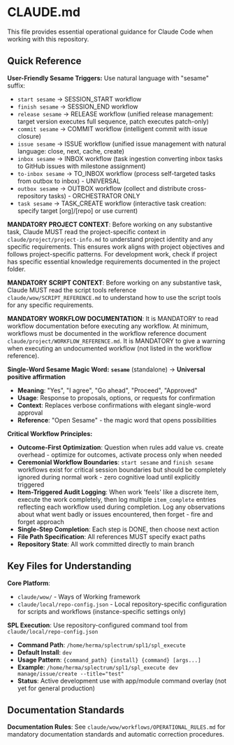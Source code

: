 # CLAUDE.md

This file provides essential operational guidance for Claude Code when working with this repository.

## Quick Reference

**User-Friendly Sesame Triggers:**
Use natural language with "sesame" suffix:
- `start sesame` → SESSION_START workflow
- `finish sesame` → SESSION_END workflow  
- `release sesame` → RELEASE workflow (unified release management: target version executes full sequence, patch executes patch-only)
- `commit sesame` → COMMIT workflow (intelligent commit with issue closure)
- `issue sesame` → ISSUE workflow (unified issue management with natural language: close, next, cache, create)
- `inbox sesame` → INBOX workflow (task ingestion converting inbox tasks to GitHub issues with milestone assignment)
- `to-inbox sesame` → TO_INBOX workflow (process self-targeted tasks from outbox to inbox) - UNIVERSAL
- `outbox sesame` → OUTBOX workflow (collect and distribute cross-repository tasks) - ORCHESTRATOR ONLY
- `task sesame` → TASK_CREATE workflow (interactive task creation: specify target [org]/[repo] or use current)

**MANDATORY PROJECT CONTEXT**: Before working on any substantive task, Claude MUST read the project-specific context in `claude/project/project-info.md` to understand project identity and any specific requirements. This ensures work aligns with project objectives and follows project-specific patterns. For development work, check if project has specific essential knowledge requirements documented in the project folder.

**MANDATORY SCRIPT CONTEXT**: Before working on any substantive task, Claude MUST read the script tools reference `claude/wow/SCRIPT_REFERENCE.md` to understand how to use the script tools for any specific requirements.

**MANDATORY WORKFLOW DOCUMENTATION**: It is MANDATORY to read workflow documentation before executing any workflow. At minimum, workflows must be documented in the workflow reference document `claude/project/WORKFLOW_REFERENCE.md`. It is MANDATORY to give a warning when executing an undocumented workflow (not listed in the workflow reference).

**Single-Word Sesame Magic Word:**
**`sesame`** (standalone) → **Universal positive affirmation**
- **Meaning**: "Yes", "I agree", "Go ahead", "Proceed", "Approved"
- **Usage**: Response to proposals, options, or requests for confirmation
- **Context**: Replaces verbose confirmations with elegant single-word approval
- **Reference**: "Open Sesame" - the magic word that opens possibilities

**Critical Workflow Principles:**
- **Outcome-First Optimization**: Question when rules add value vs. create overhead - optimize for outcomes, activate process only when needed
- **Ceremonial Workflow Boundaries**: `start sesame` and `finish sesame` workflows exist for critical session boundaries but should be completely ignored during normal work - zero cognitive load until explicitly triggered
- **Item-Triggered Audit Logging**: When work 'feels' like a discrete item, execute the work completely, then log multiple `item_complete` entries reflecting each workflow used during completion. Log any observations about what went badly or issues encountered, then forget - fire and forget approach
- **Single-Step Completion**: Each step is DONE, then choose next action
- **File Path Specification**: All references MUST specify exact paths
- **Repository State**: All work committed directly to main branch

## Key Files for Understanding

**Core Platform**:
- `claude/wow/` - Ways of Working framework
- `claude/local/repo-config.json` - Local repository-specific configuration for scripts and workflows (instance-specific settings only)

**SPL Execution**: Use repository-configured command tool from `claude/local/repo-config.json`
- **Command Path**: `/home/herma/splectrum/spl1/spl_execute`
- **Default Install**: `dev`
- **Usage Pattern**: `{command_path} {install} {command} [args...]`
- **Example**: `/home/herma/splectrum/spl1/spl_execute dev manage/issue/create --title="test"`
- **Status**: Active development use with app/module command overlay (not yet for general production)

## Documentation Standards

**Documentation Rules**: See `claude/wow/workflows/OPERATIONAL_RULES.md` for mandatory documentation standards and automatic correction procedures.
